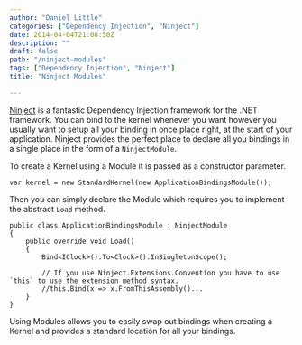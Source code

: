 ```yaml
---
author: "Daniel Little"
categories: ["Dependency Injection", "Ninject"]
date: 2014-04-04T21:08:50Z
description: ""
draft: false
path: "/ninject-modules"
tags: ["Dependency Injection", "Ninject"]
title: "Ninject Modules"

---
```


[Ninject](https://github.com/ninject/ninject/wiki/Dependency-Injection-With-Ninject) is a fantastic Dependency Injection framework for the .NET framework. You can bind to the kernel whenever you want however you usually want to setup all your binding in once place right, at the start of your application. Ninject provides the perfect place to declare all you bindings in a single place in the form of a `NinjectModule`.

To create a Kernel using a Module it is passed as a constructor parameter.

	var kernel = new StandardKernel(new ApplicationBindingsModule());

Then you can simply declare the Module which requires you to implement the abstract `Load` method.

    public class ApplicationBindingsModule : NinjectModule
	{
		public override void Load()
		{
			Bind<IClock>().To<Clock>().InSingletonScope();

			// If you use Ninject.Extensions.Convention you have to use `this` to use the extension method syntax.
			//this.Bind(x => x.FromThisAssembly()...
		}
	}

Using Modules allows you to easily swap out bindings when creating a Kernel and provides a standard location for all your bindings.